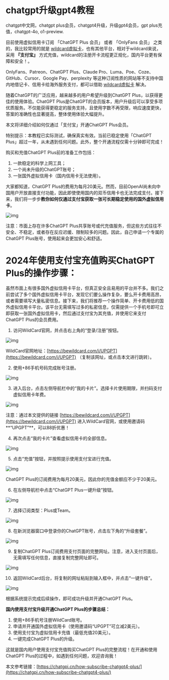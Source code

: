 # chatgpt升级gpt4教程
chatgpt中文网，chatgpt plus会员，chatgpt4升级，升级gpt4会员，gpt plus充值，chatgpt-4o, o1-preview.

目前使用虚拟信用卡订阅 「ChatGPT Plus 会员」 或者 「OnlyFans 会员」 之类的，我比较常用的就是 [wildcard虚拟卡](https://bewildcard.com/i/UPGPT)，也有其他平台，相对于wildcard来说，采用 **『支付宝』** 方式充值，wildcard的注册开卡流程更正规化，国内平台更有保障和安全！。

OnlyFans、Patreon、ChatGPT Plus、Claude Pro、Luma、Poe、Coze、GitHub、Cursor、Google Pay、perplexity 等这种订阅性质的网站等不支持中国内地借记卡、信用卡给海外服务支付，都可以借助 [wildcard虚拟卡](https://bewildcard.com/i/UPGPT) 解决。

随着ChatGPT的广泛应用，越来越多的用户希望升级到ChatGPT Plus，以获得更佳的使用体验。ChatGPT Plus是ChatGPT的会员版本，用户升级后可以享受多项优质服务。不仅能获得更稳定的服务支持，且使用字数不再受限，响应速度更快，答案的准确性也显著提高，整体使用体验大幅提升。

本文将详细介绍如何仅通过「支付宝」开通ChatGPT Plus会员。

特别提示：本教程已实际测试，确保真实有效。当前已稳定使用「ChatGPT Plus」超过一年，从未遇到任何问题。此外，整个开通流程仅需十分钟即可完成！

购买和充值ChatGPT Plus前的准备工作包括：

1. 一款稳定的科学上网工具；
2. 一个尚未升级的ChatGPT账号；
3. 一张国外虚拟信用卡（国内信用卡无法使用）。

大家都知道，ChatGPT Plus的费用为每月20美元。然而，目前OpenAI尚未向中国用户开放直接支付功能，因此即使使用国内的双币信用卡也无法完成支付。接下来，我们将一步步**教你如何仅通过支付宝获取一张可长期稳定使用的国外虚拟信用卡**。


![img](https://pic1.zhimg.com/80/v2-146707f5d62096ce6320d53e7bb9b3b3_1440w.png)

注意：市面上存在许多ChatGPT Plus共享账号或代充值服务，但这些方式往往不安全、不稳定，或者存在反应迟缓、限制较多的问题。因此，自己申请一个专属的ChatGPT Plus账号，使用起来会更加安心和舒适。

# 2024年使用支付宝充值购买ChatGPT Plus的操作步骤：

虽然市面上有很多国外虚拟信用卡平台，但真正安全且易用的平台并不多。我们之前尝试了多个国外虚拟信用卡平台，发现它们要么操作复杂，要么开卡费用高昂，或者需要填写大量私密信息。接下来，我们将推荐一个操作简单、开卡费用低的国外虚拟信用卡平台。该平台无需填写过多的私密信息，仅需提供一个手机号即可立即获取一张国外虚拟信用卡，然后通过支付宝为其充值，并使用它来支付ChatGPT Plus的会员费用。

1. 访问WildCard官网，并点击右上角的“登录/注册”按钮。

![img](https://pic1.zhimg.com/80/v2-8b93384162b9ea17809e10b4f3d427ae_1440w.png)

WildCard官网地址：[https://bewildcard.com/i/UPGPT](https://bewildcard.com/i/UPGPT) （复制该网址，或点击本文进行跳转）。

2. 使用+86手机号码完成账号注册。

![img](https://pic1.zhimg.com/80/v2-8d664c3c41618d9078ff167253119882_1440w.png)

3. 进入后台，点击左侧导航栏中的“我的卡片”。选择卡片使用期限，并扫码支付虚拟信用卡年费。

![img](https://pic1.zhimg.com/80/v2-9ae94a44af6af29d30588f45b978583a_1440w.png)

注意：通过本文提供的链接 [https://bewildcard.com/i/UPGPT](https://bewildcard.com/i/UPGPT) 进入WildCard官网，或使用邀请码**“UPGPT”**，可以88折优惠！

4. 再次点击“我的卡片”查看虚拟信用卡的全部信息。

![img](https://picx.zhimg.com/80/v2-3a66bdc9c886017d622fb0c1912bbe6d_1440w.png)

5. 点击“充值”按钮，并按照提示使用支付宝进行充值。

![img](https://picx.zhimg.com/80/v2-5af02dea2a1dba659fae6623d7f08f39_1440w.png)

ChatGPT Plus的订阅费用为每月20美元，因此你的充值金额应不少于20美元。

6. 在左侧导航栏中点击“ChatGPT Plus一键升级”按钮。

![img](https://picx.zhimg.com/80/v2-c6c7dec8785a0eb53d46078a1f04c462_1440w.png)

7. 选择订阅类型：Plus或Team。

![img](https://pic1.zhimg.com/80/v2-0087f0e111dce7d15d4a6618ff482889_1440w.png)

8. 在新浏览器窗口中登录你的ChatGPT账号，点击左下角的“升级套餐”。

![img](https://pic1.zhimg.com/80/v2-aee0ff4658cda5223d1a9cba976dbd6a_1440w.png)

9. 复制ChatGPT Plus订阅费用支付页面的完整网址。注意，进入支付页面后，无需填写任何信息，直接复制完整网址即可。

![img](https://picx.zhimg.com/80/v2-e396da5b7d739497135e7ac7a0601a18_1440w.png)

10. 返回WildCard后台，将复制的网址粘贴到输入框中，并点击“一键升级”。

![img](https://picx.zhimg.com/80/v2-d841fae5e9520d15f984e904449f3a3a_1440w.png)

根据系统提示完成后续操作，即可成功升级并开通ChatGPT Plus。

**国内使用支付宝升级开通ChatGPT Plus的步骤总结：**

1. 使用+86手机号注册WildCard账号。
2. 申请并开通国外虚拟信用卡（使用邀请码“UPGPT”可立减2美元）。
3. 使用支付宝为虚拟信用卡充值（最低充值20美元）。
4. 一键完成ChatGPT Plus的升级。

这就是国内用户使用支付宝充值购买ChatGPT Plus的完整流程！在开通和使用ChatGPT Plus的过程中，如遇到任何问题，欢迎咨询我！

本文参考链接：[https://chatgpi.cn/how-subscribe-chatgpt4-plus/](https://chatgpi.cn/how-subscribe-chatgpt4-plus/)


